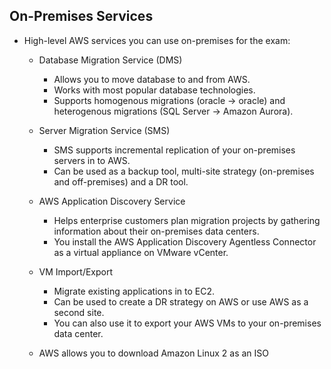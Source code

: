 ## On-Premises Services

- High-level AWS services you can use on-premises for the exam:

  - Database Migration Service (DMS)

    - Allows you to move database to and from AWS.
    - Works with most popular database technologies.
    - Supports homogenous migrations (oracle -> oracle) and heterogenous migrations (SQL Server -> Amazon Aurora).

  - Server Migration Service (SMS)

    - SMS supports incremental replication of your on-premises servers in to AWS.
    - Can be used as a backup tool, multi-site strategy (on-premises and off-premises) and a DR tool.

  - AWS Application Discovery Service

    - Helps enterprise customers plan migration projects by gathering information about their on-premises data centers.
    - You install the AWS Application Discovery Agentless Connector as a virtual appliance on VMware vCenter.

  - VM Import/Export

    - Migrate existing applications in to EC2.
    - Can be used to create a DR strategy on AWS or use AWS as a second site.
    - You can also use it to export your AWS VMs to your on-premises data center.

  - AWS allows you to download Amazon Linux 2 as an ISO
